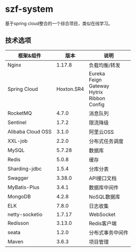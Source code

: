 # szf-system
基于spring cloud整合的一个综合项目，类似在线学习。

## 技术选项

| 框架&组件         | 版本       | 说明                                                         |
| ----------------- | ---------- | ------------------------------------------------------------ |
| Nginx             | 1.17.8     | 负载均衡/转发                                                |
| Spring Cloud      | Hoxton.SR4 | Eureka<br />Feign<br />Gateway<br />Hytrix<br />Ribbon<br />Config |
| RocketMQ          | 4.7.0      | 消息队列                                                     |
| Sentinel          | 1.7.2      | 限流降级                                                     |
| Alibaba Cloud OSS | 3.1.0      | 阿里云OSS                                                    |
| XXL-job           | 2.2.0      | 分布式任务调度                                               |
| MySQL             | 5.7.28     | 数据库                                                       |
| Redis             | 5.0.8      | 缓存                                                         |
| Sharding-jdbc     | 1.5.4      | 分库分表                                                     |
| Swagger           | 3.38.0     | API接口文档                                                  |
| MyBatis-Plus      | 3.4.1      | 数据库中间件                                                 |
| MongoDB           | 4.2.8      | NoSQL数据库                                                  |
| ELK               | 7.8.0      | 日志收集                                                     |
| netty-socketio    | 1.7.17     | WebSocket                                                    |
| Redisson          | 3.13.0     | Redis客户端                                                  |
| seata             | 1.2.0      | 分布式事务中间件                                             |
| Maven             | 3.6.3      | 项目管理                                                     |

